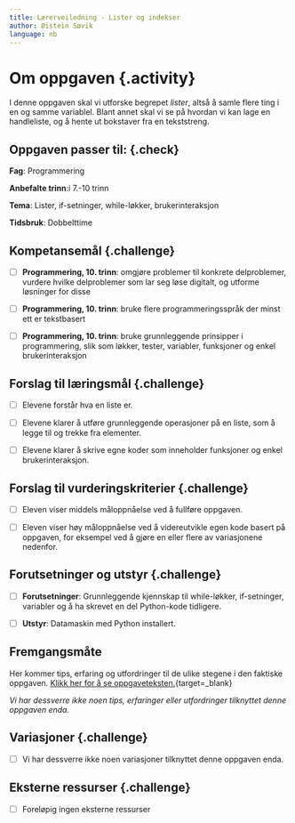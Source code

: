 ```yaml
---
title: Lærerveiledning - Lister og indekser
author: Øistein Søvik
language: nb
---
```



# Om oppgaven {.activity}

I denne oppgaven skal vi utforske begrepet *lister*, altså å samle flere ting i
en og samme variablel. Blant annet skal vi se på hvordan vi kan lage en
handleliste, og å hente ut bokstaver fra en tekststreng.

## Oppgaven passer til: {.check}

__Fag__: Programmering

__Anbefalte trinn__:i 7.-10 trinn

__Tema__: Lister, if-setninger, while-løkker, brukerinteraksjon

__Tidsbruk__: Dobbelttime

## Kompetansemål {.challenge}

- [ ] __Programmering, 10. trinn__: omgjøre problemer til konkrete delproblemer,
  vurdere hvilke delproblemer som lar seg løse digitalt, og utforme løsninger
  for disse

- [ ] __Programmering, 10. trinn__: bruke flere programmeringsspråk der minst
  ett er tekstbasert

- [ ] __Programmering, 10. trinn__: bruke grunnleggende prinsipper i
  programmering, slik som løkker, tester, variabler, funksjoner og enkel
  brukerinteraksjon

## Forslag til læringsmål {.challenge}

- [ ] Elevene forstår hva en liste er.

- [ ] Elevene klarer å utføre grunnleggende operasjoner på en liste, som å legge
  til og trekke fra elementer.

- [ ] Elevene klarer å skrive egne koder som inneholder funksjoner og enkel
  brukerinteraksjon.

## Forslag til vurderingskriterier {.challenge}

- [ ] Eleven viser middels måloppnåelse ved å fullføre oppgaven.

- [ ] Eleven viser høy måloppnåelse ved å videreutvikle egen kode basert på
  oppgaven, for eksempel ved å gjøre en eller flere av variasjonene nedenfor.

## Forutsetninger og utstyr {.challenge}

- [ ] __Forutsetninger__: Grunnleggende kjennskap til while-løkker,
  if-setninger, variabler og å ha skrevet en del Python-kode tidligere.

- [ ] __Utstyr__: Datamaskin med Python installert.

## Fremgangsmåte

Her kommer tips, erfaring og utfordringer til de ulike stegene i den faktiske
oppgaven. [Klikk her for å se
oppgaveteksten.](../lister_og_indekser/lister_og_indekser.html){target=_blank}

_Vi har dessverre ikke noen tips, erfaringer eller utfordringer tilknyttet denne
oppgaven enda._

## Variasjoner {.challenge}

- [ ] Vi har dessverre ikke noen variasjoner tilknyttet denne oppgaven enda.

## Eksterne ressurser {.challenge}

- [ ] Foreløpig ingen eksterne ressurser

